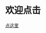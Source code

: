 # 欢迎点击
<!DOCTYPE html>
<html lang="en">
  <body>
    <a href="https://zcc022345.github.io/002.html">点这里</a>
  </body>
</html>
